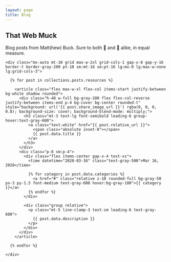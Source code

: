 ```yaml
---
layout: page
title: Blog
---
```


<div class="bg-white py-12 sm:py-8">
  <div class="mx-auto max-w-7xl px-6 lg:px-8">
    <div class="mx-auto max-w-2xl lg:mx-0">
      <h2 class="text-3xl font-bold tracking-tight text-gray-900 sm:text-4xl">That Web Muck</h2>
      <p class="mt-2 text-lg leading-8 text-gray-600">Blog posts from Matt(hew) Buck. Sure to both 🤯 and 🤩 alike, in equal measure.
      </p>
    </div>

    <div class="mx-auto mt-10 grid max-w-2xl grid-cols-1 gap-x-8 gap-y-16 border-t border-gray-200 pt-10 sm:mt-16 sm:pt-16 lg:mx-0 lg:max-w-none lg:grid-cols-3">

      {% for post in collections.posts.resources %}

        <article class="flex max-w-xl flex-col items-start justify-between bg-white shadow rounded">
          <div class="h-48 w-full bg-gray-200 flex flex-col-reverse justify-between items-end p-4 bg-cover bg-center rounded-t" style="background: url('{{ post.share_image_url }}') rgba(0, 0, 0, 0.8); background-size: cover; background-blend-mode: multiply;">
            <h3 class="mt-3 text-lg font-semibold leading-6 group-hover:text-gray-600">
              <a class="text-white" href="{{ post.relative_url }}">
                <span class="absolute inset-0"></span>
                {{ post.data.title }}
              </a>
            </h3>
          </div>
          <div class="p-8 sm:p-4">
            <div class="flex items-center gap-x-4 text-xs">
              <time datetime="2020-03-16" class="text-gray-500">Mar 16, 2020</time>

              {% for category in post.data.categories %}
                <a href="#" class="relative z-10 rounded-full bg-gray-50 px-3 py-1.5 font-medium text-gray-600 hover:bg-gray-100">{{ category }}</a>
              {% endfor %}
            </div>

            <div class="group relative">
              <p class="mt-5 line-clamp-3 text-sm leading-6 text-gray-600">
                {{ post.data.description }}
              </p>
            </div>
          </div>
        </article>

      {% endfor %}

    </div>
  </div>
</div>
